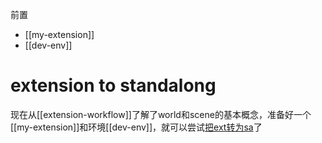 前置
- [[my-extension]]
- [[dev-env]]

# extension to standalong
现在从[[extension-workflow]]了解了world和scene的基本概念，准备好一个[[my-extension]]和环境[[dev-env]]，就可以尝试[把ext转为sa](https://docs.omniverse.nvidia.com/app_isaacsim/app_isaacsim/tutorial_required_hello_world.html#converting-it-to-a-standalone-application)了